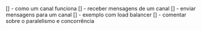 [] - como um canal funciona
[] - receber mensagens de um canal
[] - enviar mensagens para um canal
[] - exemplo com load balancer
[] - comentar sobre o paralelismo e concorrência